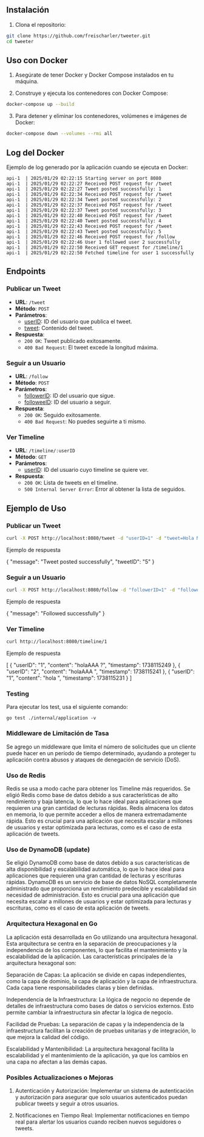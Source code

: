 
## Instalación

1. Clona el repositorio:

```sh
git clone https://github.com/freischarler/tweeter.git
cd tweeter
```

## Uso con Docker

1. Asegúrate de tener Docker y Docker Compose instalados en tu máquina.

2. Construye y ejecuta los contenedores con Docker Compose:

```sh
docker-compose up --build
```

3. Para detener y eliminar los contenedores, volúmenes e imágenes de Docker:

```sh
docker-compose down --volumes --rmi all
```

## Log del Docker

Ejemplo de log generado por la aplicación cuando se ejecuta en Docker:

```
api-1  | 2025/01/29 02:22:15 Starting server on port 8080
api-1  | 2025/01/29 02:22:27 Received POST request for /tweet
api-1  | 2025/01/29 02:22:27 Tweet posted successfully: 1
api-1  | 2025/01/29 02:22:34 Received POST request for /tweet
api-1  | 2025/01/29 02:22:34 Tweet posted successfully: 2
api-1  | 2025/01/29 02:22:37 Received POST request for /tweet
api-1  | 2025/01/29 02:22:37 Tweet posted successfully: 3
api-1  | 2025/01/29 02:22:40 Received POST request for /tweet
api-1  | 2025/01/29 02:22:40 Tweet posted successfully: 4
api-1  | 2025/01/29 02:22:43 Received POST request for /tweet
api-1  | 2025/01/29 02:22:43 Tweet posted successfully: 5
api-1  | 2025/01/29 02:22:46 Received POST request for /follow
api-1  | 2025/01/29 02:22:46 User 1 followed user 2 successfully
api-1  | 2025/01/29 02:22:50 Received GET request for /timeline/1
api-1  | 2025/01/29 02:22:50 Fetched timeline for user 1 successfully
```

## Endpoints

### Publicar un Tweet

- **URL**: `/tweet`
- **Método**: `POST`
- **Parámetros**:
  - [userID](http://_vscodecontentref_/2): ID del usuario que publica el tweet.
  - [tweet](http://_vscodecontentref_/3): Contenido del tweet.
- **Respuesta**:
  - `200 OK`: Tweet publicado exitosamente.
  - `400 Bad Request`: El tweet excede la longitud máxima.

### Seguir a un Usuario

- **URL**: `/follow`
- **Método**: `POST`
- **Parámetros**:
  - [followerID](http://_vscodecontentref_/4): ID del usuario que sigue.
  - [followeeID](http://_vscodecontentref_/5): ID del usuario a seguir.
- **Respuesta**:
  - `200 OK`: Seguido exitosamente.
  - `400 Bad Request`: No puedes seguirte a ti mismo.

### Ver Timeline

- **URL**: `/timeline/:userID`
- **Método**: `GET`
- **Parámetros**:
  - [userID](http://_vscodecontentref_/6): ID del usuario cuyo timeline se quiere ver.
- **Respuesta**:
  - `200 OK`: Lista de tweets en el timeline.
  - `500 Internal Server Error`: Error al obtener la lista de seguidos.

## Ejemplo de Uso

### Publicar un Tweet

```sh
curl -X POST http://localhost:8080/tweet -d "userID=1" -d "tweet=Hola Mundo"
```

Ejemplo de respuesta

{
    "message": "Tweet posted successfully",
    "tweetID": "5"
}

### Seguir a un Usuario

```sh
curl -X POST http://localhost:8080/follow -d "followerID=1" -d "followeeID=2"
```

Ejemplo de respuesta

{
    "message": "Followed successfully"
}

### Ver Timeline

```sh
curl http://localhost:8080/timeline/1
```

Ejemplo de respuesta

[
    {
        "userID": "1",
        "content": "holaAAA ?",
        "timestamp": 1738115249
    },
    {
        "userID": "2",
        "content": "holaAAA ",
        "timestamp": 1738115241
    },
    {
        "userID": "1",
        "content": "hola ",
        "timestamp": 1738115231
    }
]

### Testing
Para ejecutar los test, usa el siguiente comando:

```
go test ./internal/application -v
```

### Middleware de Limitación de Tasa

Se agrego un middleware que limita el número de solicitudes que un cliente puede hacer en un período de tiempo determinado, ayudando a proteger tu aplicación contra abusos y ataques de denegación de servicio (DoS).

### Uso de Redis

Redis se usa a modo cache para obtener los Timeline más requeridos. Se eligió Redis como base de datos debido a sus características de alto rendimiento y baja latencia, lo que lo hace ideal para aplicaciones que requieren una gran cantidad de lecturas rápidas. Redis almacena los datos en memoria, lo que permite acceder a ellos de manera extremadamente rápida. Esto es crucial para una aplicación que necesita escalar a millones de usuarios y estar optimizada para lecturas, como es el caso de esta aplicación de tweets.

### Uso de DynamoDB (update)

Se eligió DynamoDB como base de datos debido a sus características de alta disponibilidad y escalabilidad automática, lo que lo hace ideal para aplicaciones que requieren una gran cantidad de lecturas y escrituras rápidas. DynamoDB es un servicio de base de datos NoSQL completamente administrado que proporciona un rendimiento predecible y escalabilidad sin necesidad de administración. Esto es crucial para una aplicación que necesita escalar a millones de usuarios y estar optimizada para lecturas y escrituras, como es el caso de esta aplicación de tweets.

### Arquitectura Hexagonal en Go

La aplicación está desarrollada en Go utilizando una arquitectura hexagonal. Esta arquitectura se centra en la separación de preocupaciones y la independencia de los componentes, lo que facilita el mantenimiento y la escalabilidad de la aplicación. Las características principales de la arquitectura hexagonal son:

Separación de Capas: La aplicación se divide en capas independientes, como la capa de dominio, la capa de aplicación y la capa de infraestructura. Cada capa tiene responsabilidades claras y bien definidas.

Independencia de la Infraestructura: La lógica de negocio no depende de detalles de infraestructura como bases de datos o servicios externos. Esto permite cambiar la infraestructura sin afectar la lógica de negocio.

Facilidad de Pruebas: La separación de capas y la independencia de la infraestructura facilitan la creación de pruebas unitarias y de integración, lo que mejora la calidad del código.

Escalabilidad y Mantenibilidad: La arquitectura hexagonal facilita la escalabilidad y el mantenimiento de la aplicación, ya que los cambios en una capa no afectan a las demás capas.

### Posibles Actualizaciones o Mejoras

1. Autenticación y Autorización: Implementar un sistema de autenticación y autorización para asegurar que solo usuarios autenticados puedan publicar tweets y seguir a otros usuarios.

2. Notificaciones en Tiempo Real: Implementar notificaciones en tiempo real para alertar los usuarios cuando reciben nuevos seguidores o tweets.
